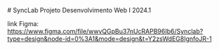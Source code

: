#   S y n c L a b 
 
 Projeto Desenvolvimento Web I 2024.1

link Figma: https://www.figma.com/file/wwvQGpBu37nUcRAPB96Ib6/Synclab?type=design&node-id=0%3A1&mode=design&t=Y2zsWdEG8IgnfoJR-1
